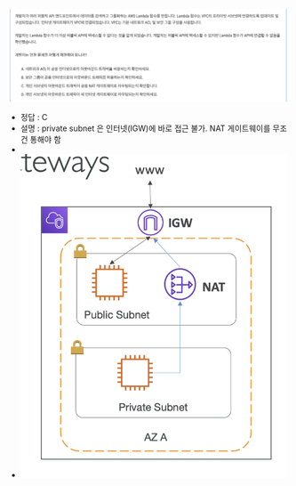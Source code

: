 ![5.png](images%2F5.png)

- 정답 : C
- 설명 : private subnet 은 인터넷(IGW)에 바로 접근 불가. NAT 게이트웨이를 무조건 통해야 함 
- 
- ![](../8_vpc/images/vpc_private_to_internet.png)